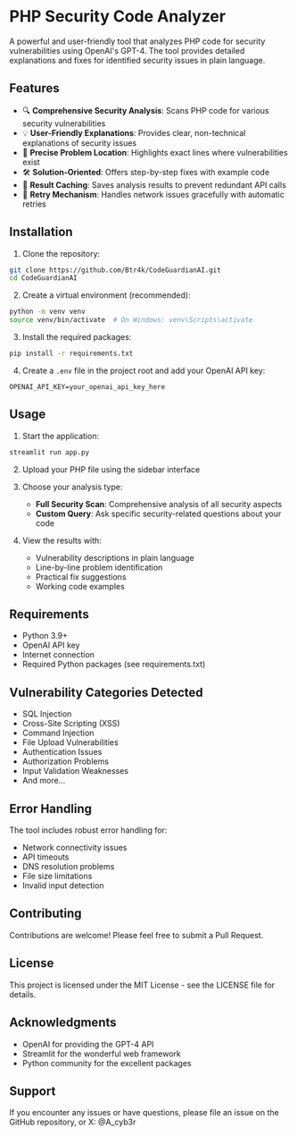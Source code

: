 # PHP Security Code Analyzer

A powerful and user-friendly tool that analyzes PHP code for security vulnerabilities using OpenAI's GPT-4. The tool provides detailed explanations and fixes for identified security issues in plain language.

## Features

- 🔍 **Comprehensive Security Analysis**: Scans PHP code for various security vulnerabilities
- 💡 **User-Friendly Explanations**: Provides clear, non-technical explanations of security issues
- 🎯 **Precise Problem Location**: Highlights exact lines where vulnerabilities exist
- 🛠️ **Solution-Oriented**: Offers step-by-step fixes with example code
- 💾 **Result Caching**: Saves analysis results to prevent redundant API calls
- 🔄 **Retry Mechanism**: Handles network issues gracefully with automatic retries

## Installation

1. Clone the repository:
```bash
git clone https://github.com/Btr4k/CodeGuardianAI.git
cd CodeGuardianAI
```

2. Create a virtual environment (recommended):
```bash
python -m venv venv
source venv/bin/activate  # On Windows: venv\Scripts\activate
```

3. Install the required packages:
```bash
pip install -r requirements.txt
```

4. Create a `.env` file in the project root and add your OpenAI API key:
```env
OPENAI_API_KEY=your_openai_api_key_here
```

## Usage

1. Start the application:
```bash
streamlit run app.py
```

2. Upload your PHP file using the sidebar interface

3. Choose your analysis type:
   - **Full Security Scan**: Comprehensive analysis of all security aspects
   - **Custom Query**: Ask specific security-related questions about your code

4. View the results with:
   - Vulnerability descriptions in plain language
   - Line-by-line problem identification
   - Practical fix suggestions
   - Working code examples

## Requirements

- Python 3.9+
- OpenAI API key
- Internet connection
- Required Python packages (see requirements.txt)

## Vulnerability Categories Detected

- SQL Injection
- Cross-Site Scripting (XSS)
- Command Injection
- File Upload Vulnerabilities
- Authentication Issues
- Authorization Problems
- Input Validation Weaknesses
- And more...

## Error Handling

The tool includes robust error handling for:
- Network connectivity issues
- API timeouts
- DNS resolution problems
- File size limitations
- Invalid input detection

## Contributing

Contributions are welcome! Please feel free to submit a Pull Request.

## License

This project is licensed under the MIT License - see the LICENSE file for details.

## Acknowledgments

- OpenAI for providing the GPT-4 API
- Streamlit for the wonderful web framework
- Python community for the excellent packages

## Support

If you encounter any issues or have questions, please file an issue on the GitHub repository, or X: @A_cyb3r